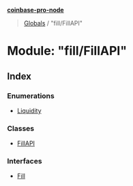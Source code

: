 **[coinbase-pro-node](../README.md)**

> [Globals](../globals.md) / "fill/FillAPI"

# Module: "fill/FillAPI"

## Index

### Enumerations

- [Liquidity](../enums/_fill_fillapi_.liquidity.md)

### Classes

- [FillAPI](../classes/_fill_fillapi_.fillapi.md)

### Interfaces

- [Fill](../interfaces/_fill_fillapi_.fill.md)
